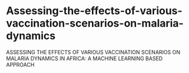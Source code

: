 # Assessing-the-effects-of-various-vaccination-scenarios-on-malaria-dynamics
ASSESSING THE EFFECTS OF VARIOUS VACCINATION SCENARIOS ON MALARIA DYNAMICS IN AFRICA: A MACHINE LEARNING BASED APPROACH
